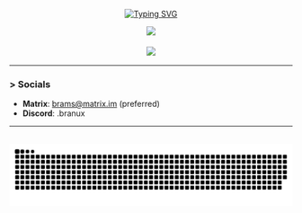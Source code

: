 <p align="center">
  <a href="https://git.io/typing-svg"><img src="https://readme-typing-svg.herokuapp.com?font=Jetbrains+Mono&weight=800&size=22&pause=1000&color=41FF00&center=true&vCenter=true&random=false&width=435&lines=%3E+I+do+a+bit+of+coding;%3E+Selfhosting+%2B+Homelabbing" alt="Typing SVG" /></a>
</p>

<div align="center">
  <img src="https://skillicons.dev/icons?i=linux,java,py,js" />
  <br />
  <br />
  <a href="https://metrics.torproject.org/rs.html#details/C43F0E1F1E7504400DBE6BB7D40EBB4F153CB112"  target="_blank">
    <img src="https://img.shields.io/badge/TOR%20RELAY-7D4698?style=for-the-badge&logo=Tor-Browser&logoColor=white">
  </a>
</div>

---

### > Socials

* **Matrix**: brams@matrix.im (preferred)
* **Discord**: .branux

---

<br clear="both">

<img src="https://raw.githubusercontent.com/ibndiaye/ibndiaye/output/github-contribution-grid-snake-dark.svg">
